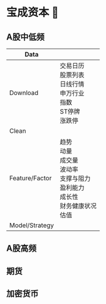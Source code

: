 # 宝成资本 🧙

<!--
🙋‍♀️ BAOCHENG CAPITAL
🌈 Contribution guidelines - how can the community get involved?
👩‍💻 Useful resources - where can the community find your docs? Is there anything else the community should know?
 Fun facts - what does your team eat for breakfast?
🧙 Remember, you can do mighty things with the power of [Markdown](https://docs.github.com/github/writing-on-github/getting-started-with-writing-and-formatting-on-github/basic-writing-and-formatting-syntax)
-->

## A股中低频

| Data           |                                                              |
| -------------- | ------------------------------------------------------------ |
| Download       | 交易日历<br />股票列表<br />日线行情<br />申万行业<br />指数<br />ST停牌<br />涨跌停 |
| Clean          |                                                              |
| Feature/Factor | 趋势<br />动量<br />成交量<br />波动率<br />支撑与阻力<br />盈利能力<br />成长性<br />财务健康状况<br />估值 |
| Model/Strategy |                                                              |

## A股高频

## 期货

## 加密货币
